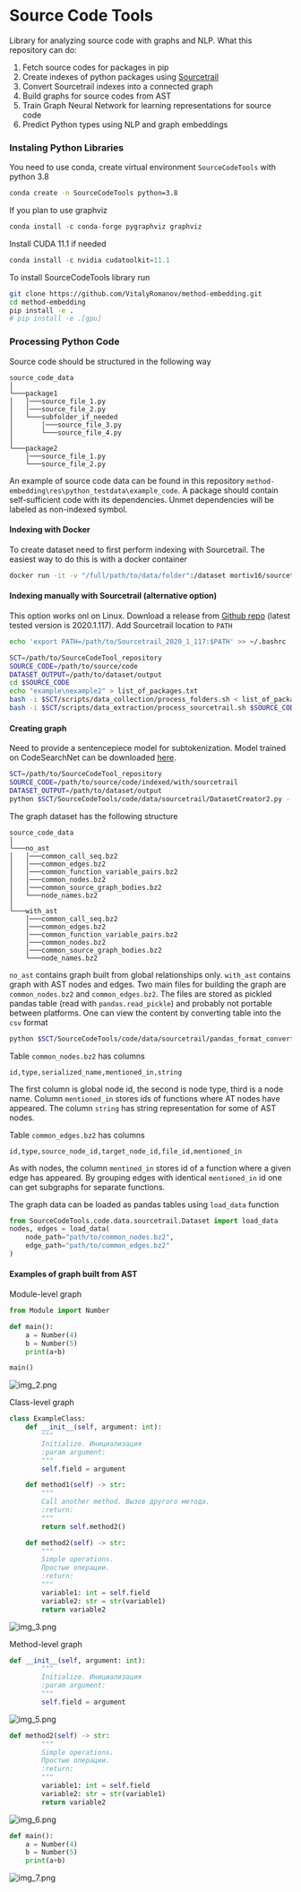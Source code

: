 # Source Code Tools
Library for analyzing source code with graphs and NLP. What this repository can do:

1. Fetch source codes for packages in pip
2. Create indexes of python packages using [Sourcetrail](https://www.sourcetrail.com)
3. Convert Sourcetrail indexes into a connected graph
4. Build graphs for source codes from AST
5. Train Graph Neural Network for learning representations for source code
6. Predict Python types using NLP and graph embeddings

### Instaling Python Libraries

You need to use conda, create virtual environment `SourceCodeTools` with python 3.8
```bash
conda create -n SourceCodeTools python=3.8
```

If you plan to use graphviz
```python
conda install -c conda-forge pygraphviz graphviz
```

Install CUDA 11.1 if needed
```python
conda install -c nvidia cudatoolkit=11.1
```

To install SourceCodeTools library run
```bash
git clone https://github.com/VitalyRomanov/method-embedding.git
cd method-embedding
pip install -e .
# pip install -e .[gpu]
```

### Processing Python Code

Source code should be structured in the following way
```
source_code_data    
│
└───package1
│   │───source_file_1.py
│   │───source_file_2.py
│   └───subfolder_if_needed
│       │───source_file_3.py
│       └───source_file_4.py
│   
└───package2
    │───source_file_1.py
    └───source_file_2.py
```
An example of source code data can be found in this repository `method-embedding\res\python_testdata\example_code`. A package should contain self-sufficient code with its dependencies. Unmet dependencies will be labeled as non-indexed symbol.

#### Indexing with Docker
To create dataset need to first perform indexing with Sourcetrail. The easiest way to do this is with a docker container  
```bash
docker run -it -v "/full/path/to/data/folder":/dataset mortiv16/sourcetrail_indexer
```
#### Indexing manually with Sourcetrail (alternative option)
This option works onl on Linux. Download a release from [Github repo](https://github.com/CoatiSoftware/Sourcetrail/releases) (latest tested version is 2020.1.117). Add Sourcetrail location to `PATH`
```bash
echo 'export PATH=/path/to/Sourcetrail_2020_1_117:$PATH' >> ~/.bashrc
```

```bash
SCT=/path/to/SourceCodeTool_repository
SOURCE_CODE=/path/to/source/code
DATASET_OUTPUT=/path/to/dataset/output
cd $SOURCE_CODE
echo "example\nexample2" > list_of_packages.txt
bash -i $SCT/scripts/data_collection/process_folders.sh < list_of_packages.txt
bash -i $SCT/scripts/data_extraction/process_sourcetrail.sh $SOURCE_CODE
```

#### Creating graph 
Need to provide a sentencepiece model for subtokenization. Model trained on CodeSearchNet can be downloaded [here](https://www.dropbox.com/s/cw7oxkzicgnkzgb/sentencepiece_bpe.model?dl=1). 
```bash
SCT=/path/to/SourceCodeTool_repository
SOURCE_CODE=/path/to/source/code/indexed/with/sourcetrail
DATASET_OUTPUT=/path/to/dataset/output
python $SCT/SourceCodeTools/code/data/sourcetrail/DatasetCreator2.py --bpe_tokenizer sentencepiece_bpe.model --track_offsets --do_extraction $SOURCE_CODE $DATASET_OUTPUT
```

The graph dataset has the following structure
```
source_code_data    
│
└───no_ast
│   │───common_call_seq.bz2
│   │───common_edges.bz2
│   │───common_function_variable_pairs.bz2
│   │───common_nodes.bz2
│   │───common_source_graph_bodies.bz2
│   └───node_names.bz2
│   
└───with_ast
    │───common_call_seq.bz2
    │───common_edges.bz2
    │───common_function_variable_pairs.bz2
    │───common_nodes.bz2
    │───common_source_graph_bodies.bz2
    └───node_names.bz2
```

`no_ast` contains graph built from global relationships only. `with_ast` contains graph with AST nodes and edges. Two main files for building the graph are `common_nodes.bz2` and `common_edges.bz2`. The files are stored as pickled pandas table (read with `pandas.read_pickle`) and probably not portable between platforms. One can view the content by converting table into the `csv` format
```bash
python $SCT/SourceCodeTools/code/data/sourcetrail/pandas_format_converter.py common_nodes.bz2 csv
```

Table `common_nodes.bz2` has columns 
```csv
id,type,serialized_name,mentioned_in,string 
```
The first column is global node id, the second is node type, third is a node name. Column `mentioned_in` stores ids of functions where AT nodes have appeared. The column `string` has string representation for some of AST nodes.

Table `common_edges.bz2` has columns 
```csv
id,type,source_node_id,target_node_id,file_id,mentioned_in 
```
As with nodes, the column `mentined_in` stores id of a function where a given edge has appeared. By grouping edges with identical `mentioned_in` id one can get subgraphs for separate functions.

The graph data can be loaded as pandas tables using `load_data` function
```python
from SourceCodeTools.code.data.sourcetrail.Dataset import load_data
nodes, edges = load_data(
    node_path="path/to/common_nodes.bz2",
    edge_path="path/to/common_edges.bz2"
)
```

#### Examples of graph built from AST
Module-level graph
```python
from Module import Number

def main():
    a = Number(4)
    b = Number(5)
    print(a+b)

main()
```
![img_2.png](figures/img_2.png)

Class-level graph
```python
class ExampleClass:
    def __init__(self, argument: int):
        """
        Initialize. Инициализация
        :param argument:
        """
        self.field = argument

    def method1(self) -> str:
        """
        Call another method. Вызов другого метода.
        :return:
        """
        return self.method2()

    def method2(self) -> str:
        """
        Simple operations.
        Простые операции.
        :return:
        """
        variable1: int = self.field
        variable2: str = str(variable1)
        return variable2
```
![img_3.png](figures/img_3.png)

Method-level graph
```python
def __init__(self, argument: int):
        """
        Initialize. Инициализация
        :param argument:
        """
        self.field = argument
```
![img_5.png](figures/img_5.png)

```python
def method2(self) -> str:
        """
        Simple operations.
        Простые операции.
        :return:
        """
        variable1: int = self.field
        variable2: str = str(variable1)
        return variable2
```
![img_6.png](figures/img_6.png)

```python
def main():
    a = Number(4)
    b = Number(5)
    print(a+b)
```
![img_7.png](figures/img_7.png)
